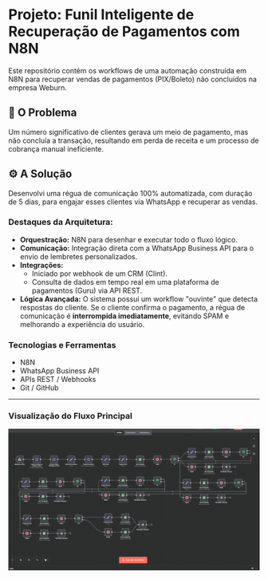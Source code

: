 # Projeto: Funil Inteligente de Recuperação de Pagamentos com N8N

Este repositório contém os workflows de uma automação construída em N8N para recuperar vendas de pagamentos (PIX/Boleto) não concluídos na empresa Weburn.

## 🎯 O Problema

Um número significativo de clientes gerava um meio de pagamento, mas não concluía a transação, resultando em perda de receita e um processo de cobrança manual ineficiente.

## ⚙️ A Solução

Desenvolvi uma régua de comunicação 100% automatizada, com duração de 5 dias, para engajar esses clientes via WhatsApp e recuperar as vendas.

### Destaques da Arquitetura:

- **Orquestração:** N8N para desenhar e executar todo o fluxo lógico.
- **Comunicação:** Integração direta com a WhatsApp Business API para o envio de lembretes personalizados.
- **Integrações:**
  - Iniciado por webhook de um CRM (Clint).
  - Consulta de dados em tempo real em uma plataforma de pagamentos (Guru) via API REST.
- **Lógica Avançada:** O sistema possui um workflow "ouvinte" que detecta respostas do cliente. Se o cliente confirma o pagamento, a régua de comunicação é **interrompida imediatamente**, evitando SPAM e melhorando a experiência do usuário.

### Tecnologias e Ferramentas

- N8N
- WhatsApp Business API
- APIs REST / Webhooks
- Git / GitHub

---

### Visualização do Fluxo Principal

![Visualização do Workflow](imagens/imagem-funil.png)
